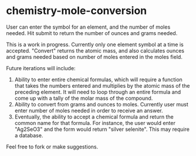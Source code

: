 chemistry-mole-conversion
=========================

User can enter the symbol for an element, and the number of moles needed. Hit submit to return the number of ounces and grams needed. 

This is a work in progress. Currently only one element symbol at a time is accepted. "Convert" returns the atomic mass, and also calculates ounces and grams needed based on number of moles entered in the moles field. 

Future iterations will include: 

1. Ability to enter entire chemical formulas, which will require a function that takes the numbers entered and multiplies by the atomic mass of the preceding element. It will need to loop through an entire formula and come up with a tally of the molar mass of the compound. 
2. Ability to convert from grams and ounces to moles. Currently user must enter number of moles needed in order to receive an answer. 
3. Eventually, the ability to accept a chemical formula and return the common name for that formula. For instance, the user would enter "Ag2SeO3" and the form would return "silver selenite". This may require a database. 

Feel free to fork or make suggestions.
